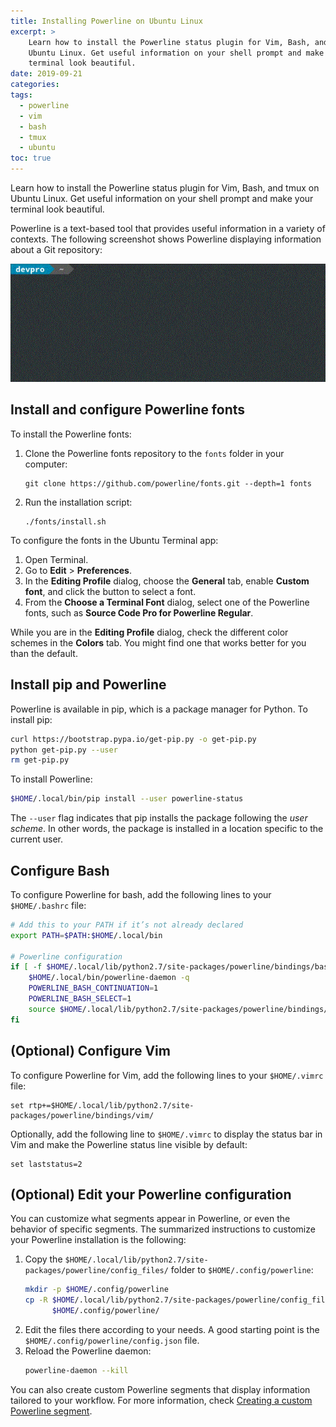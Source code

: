 ```yaml
---
title: Installing Powerline on Ubuntu Linux
excerpt: >
    Learn how to install the Powerline status plugin for Vim, Bash, and tmux on
    Ubuntu Linux. Get useful information on your shell prompt and make your
    terminal look beautiful.
date: 2019-09-21
categories:
tags:
  - powerline
  - vim
  - bash
  - tmux
  - ubuntu
toc: true
---
```


Learn how to install the Powerline status plugin for Vim, Bash, and tmux on
Ubuntu Linux. Get useful information on your shell prompt and make your terminal
look beautiful.

Powerline is a text-based tool that provides useful information in a variety of
contexts. The following screenshot shows Powerline displaying information about
a Git repository:

![Powerline demo][demo]

## Install and configure Powerline fonts

To install the Powerline fonts:

1. Clone the Powerline fonts repository to the `fonts` folder in your computer:
   ```shell
   git clone https://github.com/powerline/fonts.git --depth=1 fonts
   ```
1. Run the installation script:
   ```shell
   ./fonts/install.sh
   ```

To configure the fonts in the Ubuntu Terminal app:

1. Open Terminal.
1. Go to **Edit** > **Preferences**.
1. In the **Editing Profile** dialog, choose the **General** tab, enable
   **Custom font**, and click the button to select a font.
1. From the **Choose a Terminal Font** dialog, select one of the Powerline
   fonts, such as **Source Code Pro for Powerline Regular**.

While you are in the **Editing Profile** dialog, check the different color
schemes in the **Colors** tab. You might find one that works better for you than
the default.

## Install pip and Powerline

Powerline is available in pip, which is a package manager for Python. To install
pip:

```sh
curl https://bootstrap.pypa.io/get-pip.py -o get-pip.py
python get-pip.py --user
rm get-pip.py
```

To install Powerline:

```sh
$HOME/.local/bin/pip install --user powerline-status
```

The `--user` flag indicates that pip installs the package following the _user
scheme_. In other words, the package is installed in a location specific to the
current user.

## Configure Bash

To configure Powerline for bash, add the following lines to your `$HOME/.bashrc`
file:

```sh
# Add this to your PATH if it’s not already declared
export PATH=$PATH:$HOME/.local/bin

# Powerline configuration
if [ -f $HOME/.local/lib/python2.7/site-packages/powerline/bindings/bash/powerline.sh ]; then
    $HOME/.local/bin/powerline-daemon -q
    POWERLINE_BASH_CONTINUATION=1
    POWERLINE_BASH_SELECT=1
    source $HOME/.local/lib/python2.7/site-packages/powerline/bindings/bash/powerline.sh
fi
```

## (Optional) Configure Vim

To configure Powerline for Vim, add the following lines to your `$HOME/.vimrc` file:

```vim
set rtp+=$HOME/.local/lib/python2.7/site-packages/powerline/bindings/vim/
```

Optionally, add the following line to `$HOME/.vimrc` to display the status bar in
Vim and make the Powerline status line visible by default:

```vim
set laststatus=2
```

## (Optional) Edit your Powerline configuration

You can customize what segments appear in Powerline, or even the behavior of
specific segments. The summarized instructions to customize your Powerline
installation is the following:

1. Copy the `$HOME/.local/lib/python2.7/site-packages/powerline/config_files/`
   folder to `$HOME/.config/powerline`:
   ```sh
   mkdir -p $HOME/.config/powerline
   cp -R $HOME/.local/lib/python2.7/site-packages/powerline/config_files/* \
         $HOME/.config/powerline/
   ```
1. Edit the files there according to your needs. A good starting point is the
   `$HOME/.config/powerline/config.json` file.
1. Reload the Powerline daemon:
   ```sh
   powerline-daemon --kill
   ```

You can also create custom Powerline segments that display information tailored
to your workflow. For more information, check [Creating a custom Powerline
segment][0].

[demo]: /assets/images/powerline-demo.gif
[0]: /custom-powerline-segment/
